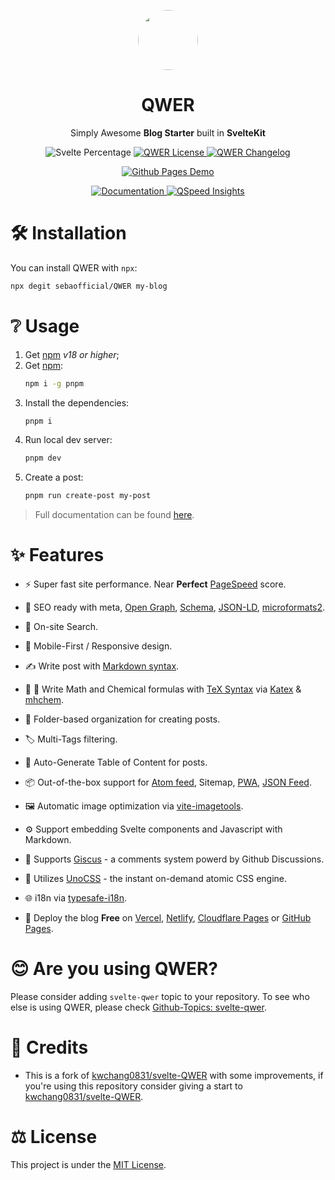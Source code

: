 <p align="center">
<a href="https://qwer.racca.me/"><img src=https://raw.githubusercontent.com/kwchang0831/svelte-QWER/main/user/assets/avatar.png width=96 hieght=96 style="border-radius: 9999px; object-fit: cover;" /></a>
</p>

<h1 align="center">QWER</h1>

<p align="center">
Simply Awesome <b>Blog Starter</b> built in <b>SvelteKit</b>
</p>

<p align="center">
   <img src="https://img.shields.io/github/languages/top/SebaOfficial/QWER?color=%23ff3e00&logo=Svelte" alt="Svelte Percentage" />
   <a href="https://github.com/SebaOfficial/QWER/blob/main/LICENSE">
      <img src="https://img.shields.io/github/license/SebaOfficial/QWER" alt="QWER License">
   </a>
   <a href="https://github.com/kwchang0831/svelte-QWER/blob/main/CHANGELOG.md">
      <img src="https://img.shields.io/badge/CHANGELOG-QWER-lightgreen?logo=Keep a Changelog" alt="QWER Changelog">
   </a>
</p>

<p align="center">
   <a href="https://qwer.racca.me/">
      <img src="https://img.shields.io/badge/🚀 DEMO-Github%20Pages-informational?style=for-the-badge" alt="Github Pages Demo">
   </a>
</p>

<p align="center">
   <a href="https://docs-svelte-qwer.vercel.app">
      <img src="https://img.shields.io/badge/📝 Documentation-DOCS-informational?style=for-the-badge" alt="Documentation">
   </a>
   <a href="https://pagespeed.web.dev/report?url=https%3A%2F%2Fqwer.racca.me%2F&form_factor=desktop">
      <img src="https://img.shields.io/badge/🚀 Page%20Speed-INSIGHTS-informational?style=for-the-badge" alt="QSpeed Insights">
   </a>
</p>

# 🛠 Installation

You can install QWER with `npx`:

```bash
npx degit sebaofficial/QWER my-blog
```

# ❔ Usage

1. Get [npm](https://nodejs.org/en/blog/release/) _v18 or higher_;
2. Get [npm](https://github.com/pnpm/pnpm):
   ```bash
   npm i -g pnpm
   ```
3. Install the dependencies:
   ```bash
   pnpm i
   ```
4. Run local dev server:
   ```bash
   pnpm dev
   ```
5. Create a post:
   ```bash
   pnpm run create-post my-post
   ```

> Full documentation can be found [here](https://docs-svelte-qwer.vercel.app).

# ✨ Features

- ⚡ Super fast site performance. Near **Perfect** [PageSpeed](https://pagespeed.web.dev/analysis/https-qwer-racca-me/qfulgzadk5?form_factor=desktop) score.

- 🤗 SEO ready with meta, [Open Graph](https://ogp.me/), [Schema](https://schema.org/), [JSON-LD](https://json-ld.org/), [microformats2](https://indieweb.org/microformats2).

- 🔎 On-site Search.

- 📱 Mobile-First / Responsive design.

- ✍️ Write post with [Markdown syntax](https://www.markdownguide.org/basic-syntax/).

- 🧮 🧪 Write Math and Chemical formulas with [TeX Syntax](https://www.math.brown.edu/johsilve/ReferenceCards/TeXRefCard.v1.5.pdf) via [Katex](https://katex.org/) & [mhchem](https://mhchem.github.io/MathJax-mhchem/).

- 📁 Folder-based organization for creating posts.

- 🏷️ Multi-Tags filtering.

- 📄 Auto-Generate Table of Content for posts.

- 📦 Out-of-the-box support for [Atom feed](https://validator.w3.org/feed/docs/atom.html), Sitemap, [PWA](https://web.dev/progressive-web-apps/), [JSON Feed](https://www.jsonfeed.org/).

- 🖼️ Automatic image optimization via [vite-imagetools](https://github.com/JonasKruckenberg/imagetools).

- ⚙️ Support embedding Svelte components and Javascript with Markdown.

- 💬 Supports [Giscus](https://github.com/giscus/giscus) - a comments system powerd by Github Discussions.

- 💄 Utilizes [UnoCSS](https://github.com/unocss/unocss) - the instant on-demand atomic CSS engine.

- 🌐 i18n via [typesafe-i18n](https://github.com/ivanhofer/typesafe-i18n).

- 🚀 Deploy the blog **Free** on [Vercel](https://vercel.com/), [Netlify](https://Netlify.com/), [Cloudflare Pages](https://pages.cloudflare.com/) or [GitHub Pages](https://pages.github.com).

# 😊 Are you using QWER?

Please consider adding `svelte-qwer` topic to your repository.
To see who else is using QWER, please check [Github-Topics: svelte-qwer](https://github.com/topics/svelte-qwer).

# 🙏 Credits

- This is a fork of [kwchang0831/svelte-QWER](https://github.com/kwchang0831/svelte-QWER) with some improvements, if you're using this repository consider giving a start to [kwchang0831/svelte-QWER](https://github.com/kwchang0831/svelte-QWER).

# ⚖️ License

This project is under the [MIT License](https://github.com/SebaOfficial/QWER/blob/main/LICENSE).
